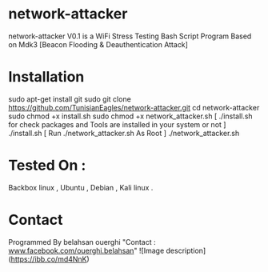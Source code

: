 # network-attacker
network-attacker V0.1 is a WiFi Stress Testing Bash Script Program Based on Mdk3 [Beacon Flooding & Deauthentication Attack]
# Installation
sudo apt-get install git
sudo git clone https://github.com/TunisianEagles/network-attacker.git
cd network-attacker
sudo chmod +x install.sh
sudo chmod +x network_attacker.sh
[ ./install.sh for check packages and Tools are installed in your system or not ]
./install.sh
[ Run ./network_attacker.sh As Root ]
./network_attacker.sh
# Tested On :
Backbox linux , Ubuntu , Debian , Kali linux .
# Contact
Programmed By belahsan ouerghi "Contact : www.facebook.com/ouerghi.belahsan"
 ![Image description] (https://ibb.co/md4NnK)
